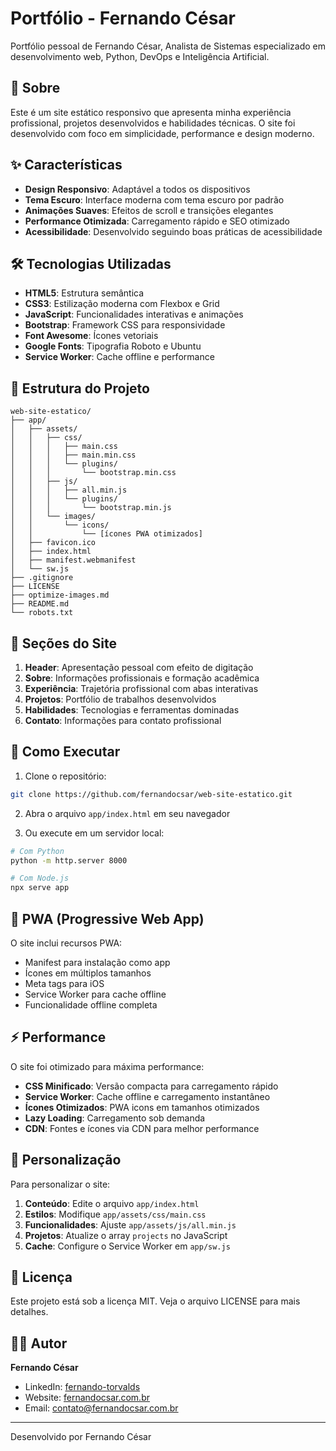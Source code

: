 # Portfólio - Fernando César

Portfólio pessoal de Fernando César, Analista de Sistemas especializado em desenvolvimento web, Python, DevOps e Inteligência Artificial.

## 🚀 Sobre

Este é um site estático responsivo que apresenta minha experiência profissional, projetos desenvolvidos e habilidades técnicas. O site foi desenvolvido com foco em simplicidade, performance e design moderno.

## ✨ Características

- **Design Responsivo**: Adaptável a todos os dispositivos
- **Tema Escuro**: Interface moderna com tema escuro por padrão
- **Animações Suaves**: Efeitos de scroll e transições elegantes
- **Performance Otimizada**: Carregamento rápido e SEO otimizado
- **Acessibilidade**: Desenvolvido seguindo boas práticas de acessibilidade

## 🛠️ Tecnologias Utilizadas

- **HTML5**: Estrutura semântica
- **CSS3**: Estilização moderna com Flexbox e Grid
- **JavaScript**: Funcionalidades interativas e animações
- **Bootstrap**: Framework CSS para responsividade
- **Font Awesome**: Ícones vetoriais
- **Google Fonts**: Tipografia Roboto e Ubuntu
- **Service Worker**: Cache offline e performance

## 📁 Estrutura do Projeto

```
web-site-estatico/
├── app/
│   ├── assets/
│   │   ├── css/
│   │   │   ├── main.css
│   │   │   ├── main.min.css
│   │   │   └── plugins/
│   │   │       └── bootstrap.min.css
│   │   ├── js/
│   │   │   ├── all.min.js
│   │   │   └── plugins/
│   │   │       └── bootstrap.min.js
│   │   └── images/
│   │       └── icons/
│   │           └── [ícones PWA otimizados]
│   ├── favicon.ico
│   ├── index.html
│   ├── manifest.webmanifest
│   └── sw.js
├── .gitignore
├── LICENSE
├── optimize-images.md
├── README.md
└── robots.txt
```

## 🎯 Seções do Site

1. **Header**: Apresentação pessoal com efeito de digitação
2. **Sobre**: Informações profissionais e formação acadêmica
3. **Experiência**: Trajetória profissional com abas interativas
4. **Projetos**: Portfólio de trabalhos desenvolvidos
5. **Habilidades**: Tecnologias e ferramentas dominadas
6. **Contato**: Informações para contato profissional

## 🚀 Como Executar

1. Clone o repositório:
```bash
git clone https://github.com/fernandocsar/web-site-estatico.git
```

2. Abra o arquivo `app/index.html` em seu navegador

3. Ou execute em um servidor local:
```bash
# Com Python
python -m http.server 8000

# Com Node.js
npx serve app
```

## 📱 PWA (Progressive Web App)

O site inclui recursos PWA:
- Manifest para instalação como app
- Ícones em múltiplos tamanhos
- Meta tags para iOS
- Service Worker para cache offline
- Funcionalidade offline completa

## ⚡ Performance

O site foi otimizado para máxima performance:

- **CSS Minificado**: Versão compacta para carregamento rápido
- **Service Worker**: Cache offline e carregamento instantâneo
- **Ícones Otimizados**: PWA icons em tamanhos otimizados
- **Lazy Loading**: Carregamento sob demanda
- **CDN**: Fontes e ícones via CDN para melhor performance

## 🎨 Personalização

Para personalizar o site:

1. **Conteúdo**: Edite o arquivo `app/index.html`
2. **Estilos**: Modifique `app/assets/css/main.css`
3. **Funcionalidades**: Ajuste `app/assets/js/all.min.js`
4. **Projetos**: Atualize o array `projects` no JavaScript
5. **Cache**: Configure o Service Worker em `app/sw.js`

## 📄 Licença

Este projeto está sob a licença MIT. Veja o arquivo LICENSE para mais detalhes.

## 👨‍💻 Autor

**Fernando César**
- LinkedIn: [fernando-torvalds](https://www.linkedin.com/in/fernando-torvalds/)
- Website: [fernandocsar.com.br](https://fernandocsar.com.br/)
- Email: contato@fernandocsar.com.br

---

Desenvolvido por Fernando César
